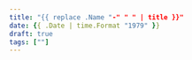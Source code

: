 ```yaml
---
title: "{{ replace .Name "-" " " | title }}"
date: {{ .Date | time.Format "1979" }}
draft: true
tags: [""]
---
```



